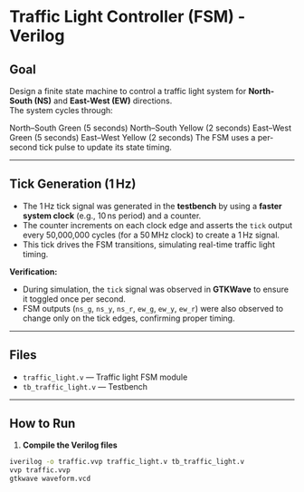 # Traffic Light Controller (FSM) - Verilog

## Goal
Design a finite state machine to control a traffic light system for **North-South (NS)** and **East-West (EW)** directions.  
The system cycles through:

North–South Green (5 seconds)
North–South Yellow (2 seconds)
East–West Green (5 seconds)
East–West Yellow (2 seconds)
The FSM uses a per-second tick pulse to update its state timing.

---

## Tick Generation (1 Hz)

- The 1 Hz tick signal was generated in the **testbench** by using a **faster system clock** (e.g., 10 ns period) and a counter.  
- The counter increments on each clock edge and asserts the `tick` output every 50,000,000 cycles (for a 50 MHz clock) to create a 1 Hz signal.  
- This tick drives the FSM transitions, simulating real-time traffic light timing.  

**Verification:**  
- During simulation, the `tick` signal was observed in **GTKWave** to ensure it toggled once per second.  
- FSM outputs (`ns_g`, `ns_y`, `ns_r`, `ew_g`, `ew_y`, `ew_r`) were also observed to change only on the tick edges, confirming proper timing.

---

## Files

- `traffic_light.v` — Traffic light FSM module  
- `tb_traffic_light.v` — Testbench  

---

## How to Run

1. **Compile the Verilog files**
```bash
iverilog -o traffic.vvp traffic_light.v tb_traffic_light.v
vvp traffic.vvp
gtkwave waveform.vcd

